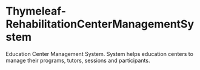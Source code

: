 # Thymeleaf-RehabilitationCenterManagementSystem
Education Center Management System. System helps education 
centers to manage their programs, tutors, sessions and participants.
